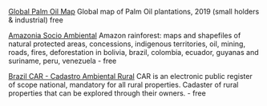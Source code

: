 
[Global Palm Oil Map](https://developers.google.com/earth-engine/datasets/catalog/BIOPAMA_GlobalOilPalm_v1)
Global map of Palm Oil plantations, 2019 (small holders & industrial)
free

[Amazonia Socio Ambiental](https://www.amazoniasocioambiental.org/en/)
Amazon rainforest: maps and shapefiles of natural protected areas, concessions, indigenous territories, oil, mining, roads, fires, deforestation in bolivia, brazil, colombia, ecuador, guyanas and suriname, peru, venezuela - free

[Brazil CAR - Cadastro Ambiental Rural](https://www.car.gov.br/#/)
CAR is an electronic public register of scope national, mandatory for all rural properties. Cadaster of rural properties that can be explored through their owners. - free
